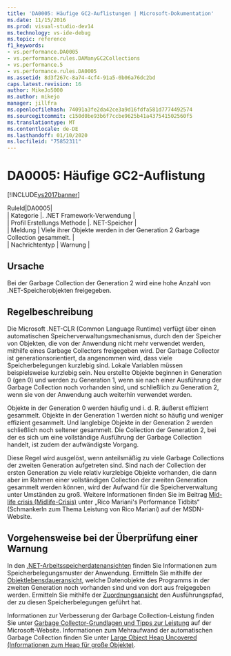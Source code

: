 ```yaml
---
title: 'DA0005: Häufige GC2-Auflistungen | Microsoft-Dokumentation'
ms.date: 11/15/2016
ms.prod: visual-studio-dev14
ms.technology: vs-ide-debug
ms.topic: reference
f1_keywords:
- vs.performance.DA0005
- vs.performance.rules.DAManyGC2Collections
- vs.performance.5
- vs.performance.rules.DA0005
ms.assetid: 8d3f267c-8a74-4cf4-91a5-0b06a76dc2bd
caps.latest.revision: 16
author: MikeJo5000
ms.author: mikejo
manager: jillfra
ms.openlocfilehash: 74091a3fe2da42ce3a9d16fdfa581d7774492574
ms.sourcegitcommit: c150d0be93b6f7ccbe9625b41a437541502560f5
ms.translationtype: MT
ms.contentlocale: de-DE
ms.lasthandoff: 01/10/2020
ms.locfileid: "75852311"
---
```

# <a name="da0005-frequent-gc2-collections"></a>DA0005: Häufige GC2-Auflistung
[!INCLUDE[vs2017banner](../includes/vs2017banner.md)]

RuleId|DA0005|  
| Kategorie |. .NET Framework-Verwendung |  
| Profil Erstellungs Methode |. NET-Speicher |  
| Meldung | Viele ihrer Objekte werden in der Generation 2 Garbage Collection gesammelt. |  
| Nachrichtentyp | Warnung |  
  
## <a name="cause"></a>Ursache  
 Bei der Garbage Collection der Generation 2 wird eine hohe Anzahl von .NET-Speicherobjekten freigegeben.  
  
## <a name="rule-description"></a>Regelbeschreibung  
 Die Microsoft .NET-CLR (Common Language Runtime) verfügt über einen automatischen Speicherverwaltungsmechanismus, durch den der Speicher von Objekten, die von der Anwendung nicht mehr verwendet werden, mithilfe eines Garbage Collectors freigegeben wird. Der Garbage Collector ist generationsorientiert, da angenommen wird, dass viele Speicherbelegungen kurzlebig sind. Lokale Variablen müssen beispielsweise kurzlebig sein. Neu erstellte Objekte beginnen in Generation 0 (gen 0) und werden zu Generation 1, wenn sie nach einer Ausführung der Garbage Collection noch vorhanden sind, und schließlich zu Generation 2, wenn sie von der Anwendung auch weiterhin verwendet werden.  
  
 Objekte in der Generation 0 werden häufig und i. d. R. äußerst effizient gesammelt. Objekte in der Generation 1 werden nicht so häufig und weniger effizient gesammelt. Und langlebige Objekte in der Generation 2 werden schließlich noch seltener gesammelt. Die Collection der Generation 2, bei der es sich um eine vollständige Ausführung der Garbage Collection handelt, ist zudem der aufwändigste Vorgang.  
  
 Diese Regel wird ausgelöst, wenn anteilsmäßig zu viele Garbage Collections der zweiten Generation aufgetreten sind. Sind nach der Collection der ersten Generation zu viele relativ kurzlebige Objekte vorhanden, die dann aber im Rahmen einer vollständigen Collection der zweiten Generation gesammelt werden können, wird der Aufwand für die Speicherverwaltung unter Umständen zu groß. Weitere Informationen finden Sie im Beitrag [Mid-life crisis (Mid­life-Cri­sis)](https://blogs.msdn.com/ricom/archive/2003/12/04/41281.aspx) unter „Rico Mariani's Performance Tidbits“ (Schmankerln zum Thema Leistung von Rico Mariani) auf der MSDN-Website.  
  
## <a name="how-to-investigate-a-warning"></a>Vorgehensweise bei der Überprüfung einer Warnung  
 In den [.NET-Arbeitsspeicherdatenansichten](../profiling/dotnet-memory-data-views.md) finden Sie Informationen zum Speicherbelegungsmuster der Anwendung. Ermitteln Sie mithilfe der [Objektlebensdaueransicht](../profiling/object-lifetime-view.md), welche Datenobjekte des Programms in der zweiten Generation noch vorhanden sind und von dort aus freigegeben werden. Ermitteln Sie mithilfe der [Zuordnungsansicht](../profiling/dotnet-memory-allocations-view.md) den Ausführungspfad, der zu diesen Speicherbelegungen geführt hat.  
  
 Informationen zur Verbesserung der Garbage Collection-Leistung finden Sie unter [Garbage Collector-Grundlagen und Tipps zur Leistung](https://msdn2.microsoft.com/library/ms973837.aspx) auf der Microsoft-Website. Informationen zum Mehraufwand der automatischen Garbage Collection finden Sie unter [Large Object Heap Uncovered (Informationen zum Heap für große Objekte)](https://msdn.microsoft.com/magazine/cc534993.aspx).
